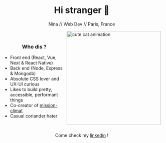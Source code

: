 <h1 align="center">Hi stranger 🌱</h1>
<p align="center">Nina // Web Dev // Paris, France</p>

<img align="right" src="https://media1.tenor.com/images/551d452e9eb7377fd4d189bf905a61f3/tenor.gif?itemid=5588862" alt="cute cat animation" height="300" width="300"/>

<br/>
<h3 align="center">Who dis ?</h3>

- Front end (React, Vue, Next & React Native)
- Back end (Node, Express & Mongodb)
- Absolute CSS lover and UX-UI curious
- Likes to build pretty, accessible, performant things
- Co-creator of [mission-climat](https://mission-climat.io)
- Casual coriander hater

<br/>
<p align="center">Come check my <a href="https://www.linkedin.com/in/ninagautreau/">linkedin</a> !</p>

